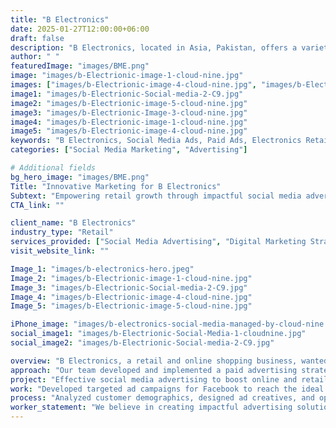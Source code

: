 ```yaml
---
title: "B Electronics"
date: 2025-01-27T12:00:00+06:00
draft: false
description: "B Electronics, located in Asia, Pakistan, offers a variety of electronic products through its retail and online shopping platform."
author: " "
featuredImage: "images/BME.png"
image: "images/b-Electrionic-image-1-cloud-nine.jpg"
images: ["images/b-Electrionic-image-4-cloud-nine.jpg", "images/b-Electrionic-Image-3-cloud-nine.jpg", "images/social-ad-2.jpeg", "images/social-ad-3.jpeg"]
image1: "images/b-Electrionic-Social-media-2-C9.jpg"
image2: "images/b-Electrionic-image-5-cloud-nine.jpg"
image3: "images/b-Electrionic-Image-3-cloud-nine.jpg"
image4: "images/b-Electrionic-image-1-cloud-nine.jpg"
image5: "images/b-Electrionic-image-4-cloud-nine.jpg"
keywords: "B Electronics, Social Media Ads, Paid Ads, Electronics Retail, Online Shopping, Branding, Digital Marketing"
categories: ["Social Media Marketing", "Advertising"]

# Additional fields
bg_hero_image: "images/BME.png"
Title: "Innovative Marketing for B Electronics"
Subtext: "Empowering retail growth through impactful social media advertising."
CTA_link: ""

client_name: "B Electronics"
industry_type: "Retail"
services_provided: ["Social Media Advertising", "Digital Marketing Strategy", "Paid Ad Campaigns"]
visit_website_link: ""

Image_1: "images/b-electronics-hero.jpeg"
Image_2: "images/b-Electrionic-image-1-cloud-nine.jpg"
Image_3: "images/b-Electrionic-Social-media-2-C9.jpg"
Image_4: "images/b-Electrionic-image-4-cloud-nine.jpg"
Image_5: "images/b-Electrionic-image-5-cloud-nine.jpg"

iPhone_image: "images/b-electronics-social-media-managed-by-cloud-nine.png"
social_image1: "images/b-Electrionic-Social-Media-1-cloudnine.jpg"
social_image2: "images/b-Electrionic-Social-media-2-C9.jpg"

overview: "B Electronics, a retail and online shopping business, wanted to expand its reach and boost sales through social media advertising. The challenge was to create highly targeted ads that would effectively convert potential customers into buyers across South Asia."
approach: "Our team developed and implemented a paid advertising strategy for Facebook, ensuring that each campaign was optimized for engagement and conversions. Using in-depth audience research and data-driven approaches, we created compelling ad creatives that resonated with potential customers."
project: "Effective social media advertising to boost online and retail sales for B Electronics."
work: "Developed targeted ad campaigns for Facebook to reach the ideal audience."
process: "Analyzed customer demographics, designed ad creatives, and optimized campaigns to maximize ROI."
worker_statement: "We believe in creating impactful advertising solutions that drive real results. Through our social media ad campaigns, Bismillah Electronics experienced significant growth, proving that well-crafted digital marketing strategies lead to measurable success."
---
```

